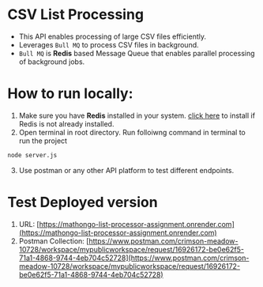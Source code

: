 # CSV List Processing

- This API enables processing of large CSV files efficiently.
- Leverages `Bull MQ` to process CSV files in background.
- `Bull MQ` is **Redis** based Message Queue that enables parallel processing of background jobs.

# How to run locally:

1. Make sure you have **Redis** installed in your system. [click here](https://redis.io/docs/latest/operate/oss_and_stack/install/install-redis/) to install if Redis is not already installed.
2. Open terminal in root directory. Run folloiwng command in terminal to run the project

```bash
node server.js
```

3. Use postman or any other API platform to test different endpoints.

# Test Deployed version

1. URL: [https://mathongo-list-processor-assignment.onrender.com](https://mathongo-list-processor-assignment.onrender.com)
2. Postman Collection: [https://www.postman.com/crimson-meadow-10728/workspace/mypublicworkspace/request/16926172-be0e62f5-71a1-4868-9744-4eb704c52728](https://www.postman.com/crimson-meadow-10728/workspace/mypublicworkspace/request/16926172-be0e62f5-71a1-4868-9744-4eb704c52728)
